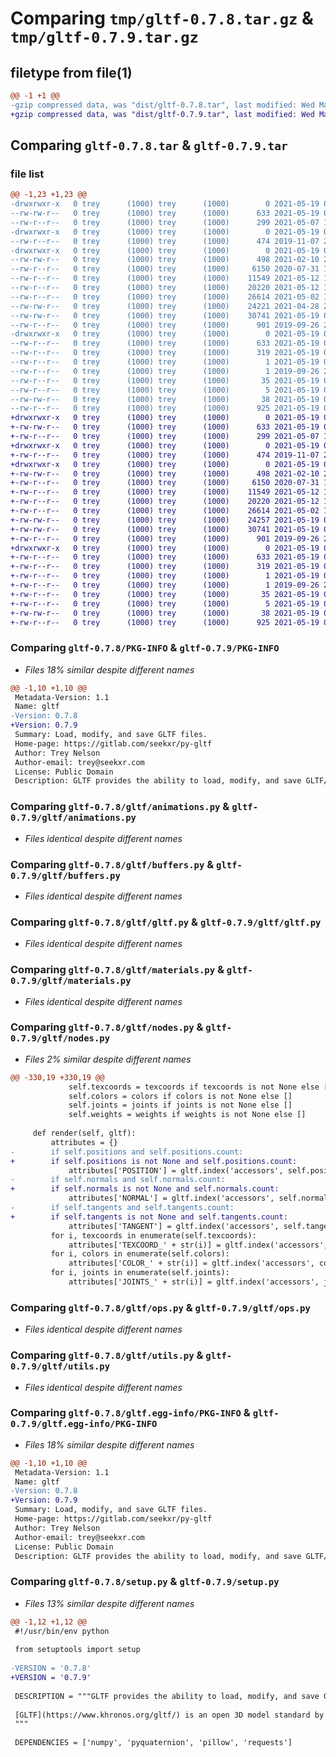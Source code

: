 # Comparing `tmp/gltf-0.7.8.tar.gz` & `tmp/gltf-0.7.9.tar.gz`

## filetype from file(1)

```diff
@@ -1 +1 @@
-gzip compressed data, was "dist/gltf-0.7.8.tar", last modified: Wed May 19 04:34:10 2021, max compression
+gzip compressed data, was "dist/gltf-0.7.9.tar", last modified: Wed May 19 05:01:33 2021, max compression
```

## Comparing `gltf-0.7.8.tar` & `gltf-0.7.9.tar`

### file list

```diff
@@ -1,23 +1,23 @@
-drwxrwxr-x   0 trey      (1000) trey      (1000)        0 2021-05-19 04:34:10.137837 gltf-0.7.8/
--rw-rw-r--   0 trey      (1000) trey      (1000)      633 2021-05-19 04:34:10.137837 gltf-0.7.8/PKG-INFO
--rw-r--r--   0 trey      (1000) trey      (1000)      299 2021-05-07 16:35:18.000000 gltf-0.7.8/README.md
-drwxrwxr-x   0 trey      (1000) trey      (1000)        0 2021-05-19 04:34:10.133837 gltf-0.7.8/bin/
--rw-r--r--   0 trey      (1000) trey      (1000)      474 2019-11-07 20:34:24.000000 gltf-0.7.8/bin/gltf-op
-drwxrwxr-x   0 trey      (1000) trey      (1000)        0 2021-05-19 04:34:10.137837 gltf-0.7.8/gltf/
--rw-rw-r--   0 trey      (1000) trey      (1000)      498 2021-02-10 23:18:00.000000 gltf-0.7.8/gltf/__init__.py
--rw-r--r--   0 trey      (1000) trey      (1000)     6150 2020-07-31 18:38:00.000000 gltf-0.7.8/gltf/animations.py
--rw-r--r--   0 trey      (1000) trey      (1000)    11549 2021-05-12 16:27:20.000000 gltf-0.7.8/gltf/buffers.py
--rw-r--r--   0 trey      (1000) trey      (1000)    20220 2021-05-12 16:31:39.000000 gltf-0.7.8/gltf/gltf.py
--rw-r--r--   0 trey      (1000) trey      (1000)    26614 2021-05-02 16:18:11.000000 gltf-0.7.8/gltf/materials.py
--rw-rw-r--   0 trey      (1000) trey      (1000)    24221 2021-04-28 23:59:10.000000 gltf-0.7.8/gltf/nodes.py
--rw-rw-r--   0 trey      (1000) trey      (1000)    30741 2021-05-19 03:11:38.000000 gltf-0.7.8/gltf/ops.py
--rw-r--r--   0 trey      (1000) trey      (1000)      901 2019-09-26 21:50:12.000000 gltf-0.7.8/gltf/utils.py
-drwxrwxr-x   0 trey      (1000) trey      (1000)        0 2021-05-19 04:34:10.137837 gltf-0.7.8/gltf.egg-info/
--rw-r--r--   0 trey      (1000) trey      (1000)      633 2021-05-19 04:34:10.000000 gltf-0.7.8/gltf.egg-info/PKG-INFO
--rw-r--r--   0 trey      (1000) trey      (1000)      319 2021-05-19 04:34:10.000000 gltf-0.7.8/gltf.egg-info/SOURCES.txt
--rw-r--r--   0 trey      (1000) trey      (1000)        1 2021-05-19 04:34:10.000000 gltf-0.7.8/gltf.egg-info/dependency_links.txt
--rw-r--r--   0 trey      (1000) trey      (1000)        1 2019-09-26 21:50:31.000000 gltf-0.7.8/gltf.egg-info/not-zip-safe
--rw-r--r--   0 trey      (1000) trey      (1000)       35 2021-05-19 04:34:10.000000 gltf-0.7.8/gltf.egg-info/requires.txt
--rw-r--r--   0 trey      (1000) trey      (1000)        5 2021-05-19 04:34:10.000000 gltf-0.7.8/gltf.egg-info/top_level.txt
--rw-rw-r--   0 trey      (1000) trey      (1000)       38 2021-05-19 04:34:10.137837 gltf-0.7.8/setup.cfg
--rw-r--r--   0 trey      (1000) trey      (1000)      925 2021-05-19 04:33:46.000000 gltf-0.7.8/setup.py
+drwxrwxr-x   0 trey      (1000) trey      (1000)        0 2021-05-19 05:01:33.497520 gltf-0.7.9/
+-rw-rw-r--   0 trey      (1000) trey      (1000)      633 2021-05-19 05:01:33.497520 gltf-0.7.9/PKG-INFO
+-rw-r--r--   0 trey      (1000) trey      (1000)      299 2021-05-07 16:35:18.000000 gltf-0.7.9/README.md
+drwxrwxr-x   0 trey      (1000) trey      (1000)        0 2021-05-19 05:01:33.493520 gltf-0.7.9/bin/
+-rw-r--r--   0 trey      (1000) trey      (1000)      474 2019-11-07 20:34:24.000000 gltf-0.7.9/bin/gltf-op
+drwxrwxr-x   0 trey      (1000) trey      (1000)        0 2021-05-19 05:01:33.493520 gltf-0.7.9/gltf/
+-rw-rw-r--   0 trey      (1000) trey      (1000)      498 2021-02-10 23:18:00.000000 gltf-0.7.9/gltf/__init__.py
+-rw-r--r--   0 trey      (1000) trey      (1000)     6150 2020-07-31 18:38:00.000000 gltf-0.7.9/gltf/animations.py
+-rw-r--r--   0 trey      (1000) trey      (1000)    11549 2021-05-12 16:27:20.000000 gltf-0.7.9/gltf/buffers.py
+-rw-r--r--   0 trey      (1000) trey      (1000)    20220 2021-05-12 16:31:39.000000 gltf-0.7.9/gltf/gltf.py
+-rw-r--r--   0 trey      (1000) trey      (1000)    26614 2021-05-02 16:18:11.000000 gltf-0.7.9/gltf/materials.py
+-rw-rw-r--   0 trey      (1000) trey      (1000)    24257 2021-05-19 05:01:13.000000 gltf-0.7.9/gltf/nodes.py
+-rw-rw-r--   0 trey      (1000) trey      (1000)    30741 2021-05-19 03:11:38.000000 gltf-0.7.9/gltf/ops.py
+-rw-r--r--   0 trey      (1000) trey      (1000)      901 2019-09-26 21:50:12.000000 gltf-0.7.9/gltf/utils.py
+drwxrwxr-x   0 trey      (1000) trey      (1000)        0 2021-05-19 05:01:33.497520 gltf-0.7.9/gltf.egg-info/
+-rw-r--r--   0 trey      (1000) trey      (1000)      633 2021-05-19 05:01:33.000000 gltf-0.7.9/gltf.egg-info/PKG-INFO
+-rw-r--r--   0 trey      (1000) trey      (1000)      319 2021-05-19 05:01:33.000000 gltf-0.7.9/gltf.egg-info/SOURCES.txt
+-rw-r--r--   0 trey      (1000) trey      (1000)        1 2021-05-19 05:01:33.000000 gltf-0.7.9/gltf.egg-info/dependency_links.txt
+-rw-r--r--   0 trey      (1000) trey      (1000)        1 2019-09-26 21:50:31.000000 gltf-0.7.9/gltf.egg-info/not-zip-safe
+-rw-r--r--   0 trey      (1000) trey      (1000)       35 2021-05-19 05:01:33.000000 gltf-0.7.9/gltf.egg-info/requires.txt
+-rw-r--r--   0 trey      (1000) trey      (1000)        5 2021-05-19 05:01:33.000000 gltf-0.7.9/gltf.egg-info/top_level.txt
+-rw-rw-r--   0 trey      (1000) trey      (1000)       38 2021-05-19 05:01:33.497520 gltf-0.7.9/setup.cfg
+-rw-r--r--   0 trey      (1000) trey      (1000)      925 2021-05-19 05:01:29.000000 gltf-0.7.9/setup.py
```

### Comparing `gltf-0.7.8/PKG-INFO` & `gltf-0.7.9/PKG-INFO`

 * *Files 18% similar despite different names*

```diff
@@ -1,10 +1,10 @@
 Metadata-Version: 1.1
 Name: gltf
-Version: 0.7.8
+Version: 0.7.9
 Summary: Load, modify, and save GLTF files.
 Home-page: https://gitlab.com/seekxr/py-gltf
 Author: Trey Nelson
 Author-email: trey@seekxr.com
 License: Public Domain
 Description: GLTF provides the ability to load, modify, and save GLTF/GLB files.
```

### Comparing `gltf-0.7.8/gltf/animations.py` & `gltf-0.7.9/gltf/animations.py`

 * *Files identical despite different names*

### Comparing `gltf-0.7.8/gltf/buffers.py` & `gltf-0.7.9/gltf/buffers.py`

 * *Files identical despite different names*

### Comparing `gltf-0.7.8/gltf/gltf.py` & `gltf-0.7.9/gltf/gltf.py`

 * *Files identical despite different names*

### Comparing `gltf-0.7.8/gltf/materials.py` & `gltf-0.7.9/gltf/materials.py`

 * *Files identical despite different names*

### Comparing `gltf-0.7.8/gltf/nodes.py` & `gltf-0.7.9/gltf/nodes.py`

 * *Files 2% similar despite different names*

```diff
@@ -330,19 +330,19 @@
             self.texcoords = texcoords if texcoords is not None else []
             self.colors = colors if colors is not None else []
             self.joints = joints if joints is not None else []
             self.weights = weights if weights is not None else []
 
     def render(self, gltf):
         attributes = {}
-        if self.positions and self.positions.count:
+        if self.positions is not None and self.positions.count:
             attributes['POSITION'] = gltf.index('accessors', self.positions)
-        if self.normals and self.normals.count:
+        if self.normals is not None and self.normals.count:
             attributes['NORMAL'] = gltf.index('accessors', self.normals)
-        if self.tangents and self.tangents.count:
+        if self.tangents is not None and self.tangents.count:
             attributes['TANGENT'] = gltf.index('accessors', self.tangents)
         for i, texcoords in enumerate(self.texcoords):
             attributes['TEXCOORD_' + str(i)] = gltf.index('accessors', texcoords)
         for i, colors in enumerate(self.colors):
             attributes['COLOR_' + str(i)] = gltf.index('accessors', colors)
         for i, joints in enumerate(self.joints):
             attributes['JOINTS_' + str(i)] = gltf.index('accessors', joints)
```

### Comparing `gltf-0.7.8/gltf/ops.py` & `gltf-0.7.9/gltf/ops.py`

 * *Files identical despite different names*

### Comparing `gltf-0.7.8/gltf/utils.py` & `gltf-0.7.9/gltf/utils.py`

 * *Files identical despite different names*

### Comparing `gltf-0.7.8/gltf.egg-info/PKG-INFO` & `gltf-0.7.9/gltf.egg-info/PKG-INFO`

 * *Files 18% similar despite different names*

```diff
@@ -1,10 +1,10 @@
 Metadata-Version: 1.1
 Name: gltf
-Version: 0.7.8
+Version: 0.7.9
 Summary: Load, modify, and save GLTF files.
 Home-page: https://gitlab.com/seekxr/py-gltf
 Author: Trey Nelson
 Author-email: trey@seekxr.com
 License: Public Domain
 Description: GLTF provides the ability to load, modify, and save GLTF/GLB files.
```

### Comparing `gltf-0.7.8/setup.py` & `gltf-0.7.9/setup.py`

 * *Files 13% similar despite different names*

```diff
@@ -1,12 +1,12 @@
 #!/usr/bin/env python
 
 from setuptools import setup
 
-VERSION = '0.7.8'
+VERSION = '0.7.9'
 
 DESCRIPTION = """GLTF provides the ability to load, modify, and save GLTF/GLB files.
 
 [GLTF](https://www.khronos.org/gltf/) is an open 3D model standard by the Khronos Group.
 """
 
 DEPENDENCIES = ['numpy', 'pyquaternion', 'pillow', 'requests']
```

